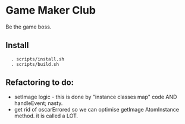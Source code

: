 # Game Maker Club
Be the game boss.

## Install

```
  . scripts/install.sh
  . scripts/build.sh
```

## Refactoring to do:
 - setImage logic - this is done by "instance classes map" code AND handleEvent; nasty.
 - get rid of oscarErrored so we can optimise getImage AtomInstance method. it is called a LOT.
